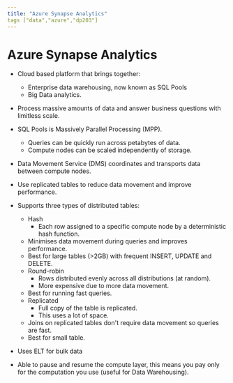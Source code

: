 ```yaml
---
title: "Azure Synapse Analytics"
tags ["data","azure","dp203"]
---
```


# Azure Synapse Analytics

- Cloud based platform that brings together:
    - Enterprise data warehousing, now known as SQL Pools
    - Big Data analytics.

- Process massive amounts of data and answer business questions with limitless scale.

- SQL Pools is Massively Parallel Processing (MPP).
    - Queries can be quickly run across petabytes of data.
    - Compute nodes can be scaled independently of storage.

- Data Movement Service (DMS) coordinates and transports data between compute nodes.

- Use replicated tables to reduce data movement and improve performance.

- Supports three types of distributed tables:
    - Hash
        - Each row assigned to a specific compute node by a deterministic hash function.
	- Minimises data movement during queries and improves performance.
	- Best for large tables (>2GB) with frequent INSERT, UPDATE and DELETE.
    - Round-robin
        - Rows distributed evenly across all distributions (at random).
	    - More expensive due to more data movement.
	- Best for running fast queries.
    - Replicated
        - Full copy of the table is replicated.
	    - This uses a lot of space.
	- Joins on replicated tables don't require data movement so queries are fast.
	- Best for small table.

- Uses ELT for bulk data

- Able to pause and resume the compute layer, this means you pay only for the computation you use (useful for Data Warehousing).
